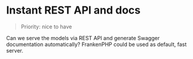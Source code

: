 # Instant REST API and docs

> Priority: nice to have

Can we serve the models via REST API and generate Swagger documentation automatically?
FrankenPHP could be used as default, fast server.


